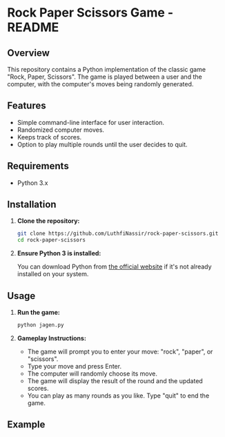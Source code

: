 # Rock Paper Scissors Game - README

## Overview

This repository contains a Python implementation of the classic game "Rock, Paper, Scissors". The game is played between a user and the computer, with the computer's moves being randomly generated.

## Features

- Simple command-line interface for user interaction.
- Randomized computer moves.
- Keeps track of scores.
- Option to play multiple rounds until the user decides to quit.

## Requirements

- Python 3.x

## Installation

1. **Clone the repository:**

    ```sh
    git clone https://github.com/LuthfiNassir/rock-paper-scissors.git
    cd rock-paper-scissors
    ```

2. **Ensure Python 3 is installed:**

    You can download Python from [the official website](https://www.python.org/downloads/) if it's not already installed on your system.

## Usage

1. **Run the game:**

    ```sh
    python jagen.py
    ```

2. **Gameplay Instructions:**

    - The game will prompt you to enter your move: "rock", "paper", or "scissors".
    - Type your move and press Enter.
    - The computer will randomly choose its move.
    - The game will display the result of the round and the updated scores.
    - You can play as many rounds as you like. Type "quit" to end the game.

## Example